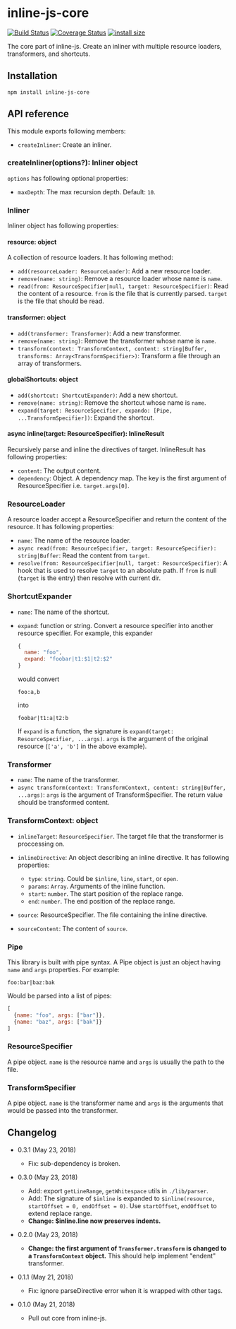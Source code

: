 inline-js-core
==============

[![Build Status](https://travis-ci.org/eight04/inline-js-core.svg?branch=master)](https://travis-ci.org/eight04/inline-js-core)
[![Coverage Status](https://coveralls.io/repos/github/eight04/inline-js-core/badge.svg?branch=master)](https://coveralls.io/github/eight04/inline-js-core?branch=master)
[![install size](https://packagephobia.now.sh/badge?p=inline-js-core)](https://packagephobia.now.sh/result?p=inline-js-core)

The core part of inline-js. Create an inliner with multiple resource loaders, transformers, and shortcuts.

Installation
------------
```
npm install inline-js-core
```

API reference
-------------

This module exports following members:

* `createInliner`: Create an inliner.

### createInliner(options?): Inliner object

`options` has following optional properties:

* `maxDepth`: The max recursion depth. Default: `10`.

### Inliner

Inliner object has following properties:

#### resource: object

A collection of resource loaders. It has following method:

* `add(resourceLoader: ResourceLoader)`: Add a new resource loader.
* `remove(name: string)`: Remove a resource loader whose name is `name`.
* `read(from: ResourceSpecifier|null, target: ResourceSpecifier)`: Read the content of a resource. `from` is the file that is currently parsed. `target` is the file that should be read.

#### transformer: object

* `add(transformer: Transformer)`: Add a new transformer.
* `remove(name: string)`: Remove the transformer whose name is `name`.
* `transform(context: TransformContext, content: string|Buffer, transforms: Array<TransformSpecifier>)`: Transform a file through an array of transformers.

#### globalShortcuts: object

* `add(shortcut: ShortcutExpander)`: Add a new shortcut.
* `remove(name: string)`: Remove the shortcut whose name is `name`.
* `expand(target: ResourceSpecifier, expando: [Pipe, ...TransformSpecifier])`: Expand the shortcut.

#### async inline(target: ResourceSpecifier): InlineResult

Recursively parse and inline the directives of target. InlineResult has following properties:

* `content`: The output content.
* `dependency`: Object. A dependency map. The key is the first argument of ResourceSpecifier i.e. `target.args[0]`.

### ResourceLoader

A resource loader accept a ResourceSpecifier and return the content of the resource. It has following properties:

* `name`: The name of the resource loader.
* `async read(from: ResourceSpecifier, target: ResourceSpecifier): string|Buffer`: Read the content from `target`.
* `resolve(from: ResourceSpecifier|null, target: ResourceSpecifier)`: A hook that is used to resolve `target` to an absolute path. If `from` is null (`target` is the entry) then resolve with current dir.

### ShortcutExpander

* `name`: The name of the shortcut.
* `expand`: function or string. Convert a resource specifier into another resource specifier. For example, this expander

  ```js
  {
    name: "foo",
    expand: "foobar|t1:$1|t2:$2"
  }
  ```
  
  would convert
  
  ```
  foo:a,b
  ```
  
  into
  
  ```
  foobar|t1:a|t2:b
  ```
  
  If `expand` is a function, the signature is `expand(target: ResourceSpecifier, ...args)`. `args` is the argument of the original resource (`['a', 'b']` in the above example).

### Transformer

* `name`: The name of the transformer.
* `async transform(context: TransformContext, content: string|Buffer, ...args)`: `args` is the argument of TransformSpecifier. The return value should be transformed content.

### TransformContext: object

* `inlineTarget`: `ResourceSpecifier`. The target file that the transformer is proccessing on.
* `inlineDirective`: An object describing an inline directive. It has following properties:

  - `type`: `string`. Could be `$inline`, `line`, `start`, or `open`.
  - `params`: `Array`. Arguments of the inline function.
  - `start`: `number`. The start position of the replace range.
  - `end`: `number`. The end position of the replace range.
  
* `source`: ResourceSpecifier. The file containing the inline directive.
* `sourceContent`: The content of `source`.

### Pipe

This library is built with pipe syntax. A Pipe object is just an object having `name` and `args` properties. For example:

```
foo:bar|baz:bak
```

Would be parsed into a list of pipes:

```js
[
  {name: "foo", args: ["bar"]},
  {name: "baz", args: ["bak"]}
]
```

### ResourceSpecifier

A pipe object. `name` is the resource name and `args` is usually the path to the file.

### TransformSpecifier

A pipe object. `name` is the transformer name and `args` is the arguments that would be passed into the transformer.

Changelog
---------

* 0.3.1 (May 23, 2018)

  - Fix: sub-dependency is broken.

* 0.3.0 (May 23, 2018)

  - Add: export `getLineRange`, `getWhitespace` utils in `./lib/parser`.
  - Add: The signature of `$inline` is expanded to `$inline(resource, startOffset = 0, endOffset = 0)`. Use `startOffset`, `endOffset` to extend replace range.
  - **Change: $inline.line now preserves indents.**

* 0.2.0 (May 23, 2018)

  - **Change: the first argument of `Transformer.transform` is changed to a `TransformContext` object.** This should help implement "endent" transformer.

* 0.1.1 (May 21, 2018)

  - Fix: ignore parseDirective error when it is wrapped with other tags.

* 0.1.0 (May 21, 2018)

    - Pull out core from inline-js.
